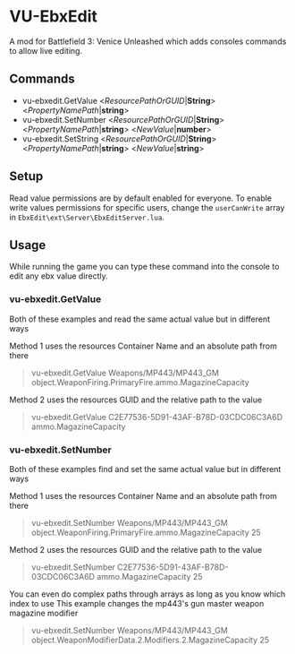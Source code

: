 # VU-EbxEdit
A mod for Battlefield 3: Venice Unleashed which adds consoles commands to allow live editing.

## Commands
- vu-ebxedit.GetValue <*ResourcePathOrGUID*|**String**> <*PropertyNamePath*|**string**>
- vu-ebxedit.SetNumber <*ResourcePathOrGUID*|**String**> <*PropertyNamePath*|**string**> <*NewValue*|**number**>
- vu-ebxedit.SetString <*ResourcePathOrGUID*|**String**> <*PropertyNamePath*|**string**> <*NewValue*|**string**>

## Setup
Read value permissions are by default enabled for everyone. To enable write values permissions for specific users, change the `userCanWrite` array in `EbxEdit\ext\Server\EbxEditServer.lua`. 

## Usage
While running the game you can type these command into the console to edit any ebx value directly.

### vu-ebxedit.GetValue
Both of these examples  and read the same actual value but in different ways

Method 1 uses the resources Container Name and an absolute path from there
> vu-ebxedit.GetValue Weapons/MP443/MP443_GM object.WeaponFiring.PrimaryFire.ammo.MagazineCapacity

Method 2 uses the resources GUID and the relative path to the value
> vu-ebxedit.GetValue C2E77536-5D91-43AF-B78D-03CDC06C3A6D ammo.MagazineCapacity

### vu-ebxedit.SetNumber
Both of these examples find and set the same actual value but in different ways

Method 1 uses the resources Container Name and an absolute path from there
> vu-ebxedit.SetNumber Weapons/MP443/MP443_GM object.WeaponFiring.PrimaryFire.ammo.MagazineCapacity 25

Method 2 uses the resources GUID and the relative path to the value
> vu-ebxedit.SetNumber C2E77536-5D91-43AF-B78D-03CDC06C3A6D ammo.MagazineCapacity 25

You can even do complex paths through arrays as long as you know which index to use
This example changes the mp443's gun master weapon magazine modifier
> vu-ebxedit.SetNumber Weapons/MP443/MP443_GM object.WeaponModifierData.2.Modifiers.2.MagazineCapacity 25
